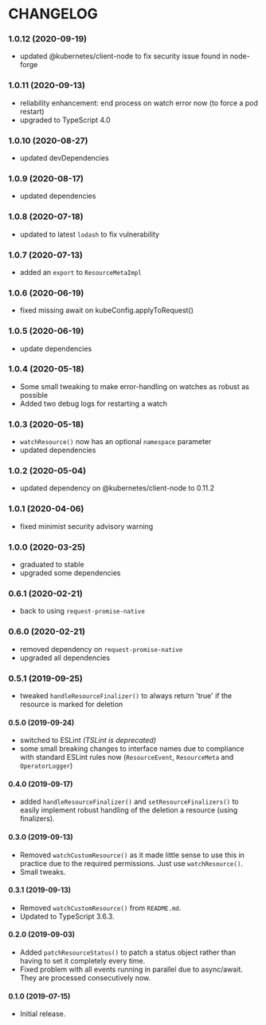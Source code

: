 # CHANGELOG

### 1.0.12 (2020-09-19)

- updated @kubernetes/client-node to fix security issue found in node-forge

### 1.0.11 (2020-09-13)

- reliability enhancement: end process on watch error now (to force a pod restart)
- upgraded to TypeScript 4.0

### 1.0.10 (2020-08-27)

- updated devDependencies

### 1.0.9 (2020-08-17)

- updated dependencies

### 1.0.8 (2020-07-18)

- updated to latest `lodash` to fix vulnerability

### 1.0.7 (2020-07-13)

- added an `export` to `ResourceMetaImpl`

### 1.0.6 (2020-06-19)

- fixed missing await on kubeConfig.applyToRequest()

### 1.0.5 (2020-06-19)

- update dependencies

### 1.0.4 (2020-05-18)

- Some small tweaking to make error-handling on watches as robust as possible
- Added two debug logs for restarting a watch

### 1.0.3 (2020-05-18)

- `watchResource()` now has an optional `namespace` parameter
- updated dependencies

### 1.0.2 (2020-05-04)

- updated dependency on @kubernetes/client-node to 0.11.2

### 1.0.1 (2020-04-06)

- fixed minimist security advisory warning

### 1.0.0 (2020-03-25)

- graduated to stable
- upgraded some dependencies

### 0.6.1 (2020-02-21)

- back to using `request-promise-native`

### 0.6.0 (2020-02-21)

- removed dependency on `request-promise-native`
- upgraded all dependencies

### 0.5.1 (2019-09-25)

- tweaked `handleResourceFinalizer()` to always return 'true' if the resource is marked for deletion

#### 0.5.0 (2019-09-24)

- switched to ESLint _(TSLint is deprecated)_
- some small breaking changes to interface names due to compliance with standard ESLint rules now (`ResourceEvent`, `ResourceMeta` and `OperatorLogger`)

#### 0.4.0 (2019-09-17)

- added `handleResourceFinalizer()` and `setResourceFinalizers()` to easily implement robust handling of the deletion a resource (using finalizers).

#### 0.3.0 (2019-09-13)

- Removed `watchCustomResource()` as it made little sense to use this in practice due to the required permissions. Just use `watchResource()`.
- Small tweaks.

#### 0.3.1 (2019-09-13)

- Removed `watchCustomResource()` from `README.md`.
- Updated to TypeScript 3.6.3.

#### 0.2.0 (2019-09-03)

- Added `patchResourceStatus()` to patch a status object rather than having to set it completely every time.
- Fixed problem with all events running in parallel due to async/await. They are processed consecutively now.

#### 0.1.0 (2019-07-15)

- Initial release.
